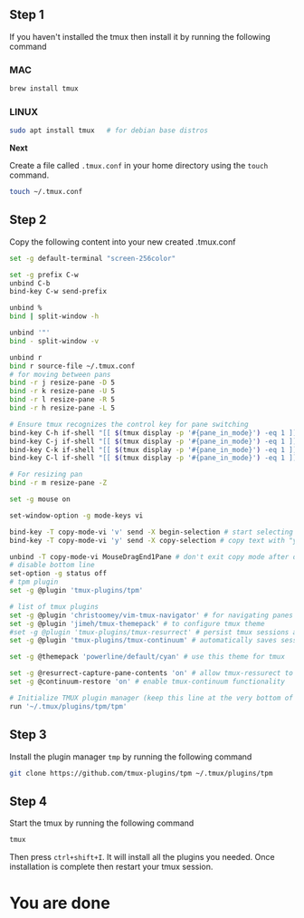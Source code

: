 ## Step 1 

If you haven't installed the tmux then install it by running the following command
### MAC
```bash
brew install tmux
```
### LINUX
```bash
sudo apt install tmux 	# for debian base distros
```

**Next**

Create a file called `.tmux.conf` in your home directory using the `touch` command.
```bash
touch ~/.tmux.conf
```
## Step 2 

Copy the following content into your new created .tmux.conf

```bash
set -g default-terminal "screen-256color"

set -g prefix C-w
unbind C-b
bind-key C-w send-prefix

unbind %
bind | split-window -h

unbind '"'
bind - split-window -v

unbind r
bind r source-file ~/.tmux.conf
# for moving between pans
bind -r j resize-pane -D 5
bind -r k resize-pane -U 5
bind -r l resize-pane -R 5
bind -r h resize-pane -L 5

# Ensure tmux recognizes the control key for pane switching
bind-key C-h if-shell "[[ $(tmux display -p '#{pane_in_mode}') -eq 1 ]]" "send-keys C-h" "select-pane -L"
bind-key C-j if-shell "[[ $(tmux display -p '#{pane_in_mode}') -eq 1 ]]" "send-keys C-j" "select-pane -D"
bind-key C-k if-shell "[[ $(tmux display -p '#{pane_in_mode}') -eq 1 ]]" "send-keys C-k" "select-pane -U"
bind-key C-l if-shell "[[ $(tmux display -p '#{pane_in_mode}') -eq 1 ]]" "send-keys C-l" "select-pane -R"

# For resizing pan
bind -r m resize-pane -Z

set -g mouse on

set-window-option -g mode-keys vi

bind-key -T copy-mode-vi 'v' send -X begin-selection # start selecting text with "v"
bind-key -T copy-mode-vi 'y' send -X copy-selection # copy text with "y"

unbind -T copy-mode-vi MouseDragEnd1Pane # don't exit copy mode after dragging with mouse
# disable bottom line
set-option -g status off
# tpm plugin
set -g @plugin 'tmux-plugins/tpm'

# list of tmux plugins
set -g @plugin 'christoomey/vim-tmux-navigator' # for navigating panes and vim/nvim with Ctrl-hjkl
set -g @plugin 'jimeh/tmux-themepack' # to configure tmux theme
#set -g @plugin 'tmux-plugins/tmux-resurrect' # persist tmux sessions after computer restart
set -g @plugin 'tmux-plugins/tmux-continuum' # automatically saves sessions for you every 15 minutes

set -g @themepack 'powerline/default/cyan' # use this theme for tmux

set -g @resurrect-capture-pane-contents 'on' # allow tmux-ressurect to capture pane contents
set -g @continuum-restore 'on' # enable tmux-continuum functionality

# Initialize TMUX plugin manager (keep this line at the very bottom of tmux.conf)
run '~/.tmux/plugins/tpm/tpm'
```
## Step 3

Install the plugin manager `tmp` by running the following command

```bash
git clone https://github.com/tmux-plugins/tpm ~/.tmux/plugins/tpm
```

## Step 4

Start the tmux by running the following command

```bash
tmux
```

Then press  `ctrl+shift+I`. It will install all the plugins you needed. Once installation is complete then restart your tmux session.

# You are done
